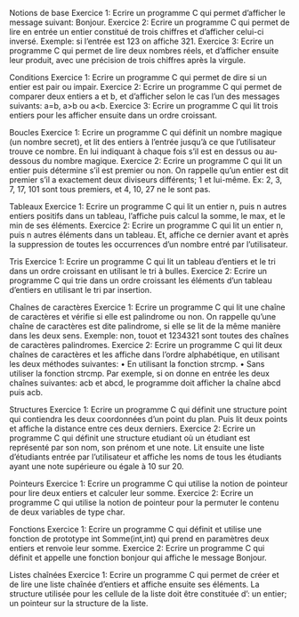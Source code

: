Notions de base
Exercice 1: Ecrire un programme C qui permet d’afficher le message suivant: Bonjour.
Exercice 2: Ecrire un programme C qui permet de lire en entrée un entier constitué de trois chiffres et d’afficher celui-ci inversé. Exemple: si l’entrée est 123 on affiche 321.
Exercice 3: Ecrire un programme C qui permet de lire deux nombres réels, et d’afficher ensuite leur produit, avec une précision de trois chiffres après la virgule.

Conditions
Exercice 1: Ecrire un programme C qui permet de dire si un entier est pair ou impair.
Exercice 2: Ecrire un programme C qui permet de comparer deux entiers a et b, et d’afficher selon le cas l’un des messages suivants: a=b, a>b ou a<b.
Exercice 3: Ecrire un programme C qui lit trois entiers pour les afficher ensuite dans un ordre croissant.

Boucles
Exercice 1: Ecrire un programme C qui définit un nombre magique (un nombre secret), et lit des entiers à l’entrée jusqu’à ce que l’utilisateur trouve ce nombre. En lui indiquant à chaque fois s’il est en dessus ou au-dessous du nombre magique.
Exercice 2: Ecrire un programme C qui lit un entier puis détermine s’il est premier ou non.
On rappelle qu’un entier est dit premier s’il a exactement deux diviseurs différents; 1 et lui-même.
Ex: 2, 3, 7, 17, 101 sont tous premiers, et 4, 10, 27 ne le sont pas.

Tableaux
Exercice 1: Ecrire un programme C qui lit un entier n, puis n autres entiers positifs dans un tableau, l’affiche puis calcul la somme, le max, et le min de ses éléments.
Exercice 2: Ecrire un programme C qui lit un entier n, puis n autres éléments dans un tableau. Et, affiche ce dernier avant et après la suppression de toutes les occurrences d’un nombre entré par l’utilisateur.

Tris
Exercice 1: Ecrire un programme C qui lit un tableau d’entiers et le tri dans un ordre croissant en utilisant le tri à bulles.
Exercice 2: Ecrire un programme C qui trie dans un ordre croissant les éléments d’un tableau d’entiers en utilisant le tri par insertion.

Chaînes de caractères
Exercice 1: Ecrire un programme C qui lit une chaîne de caractères et vérifie si elle est palindrome ou non. On rappelle qu’une chaîne de caractères est dite palindrome, si elle se lit de la même manière dans les deux sens. Exemple: non, touot et 1234321 sont toutes des chaînes de caractères palindromes.
Exercice 2: Ecrire un programme C qui lit deux chaînes de caractères et les affiche dans l’ordre alphabétique, en utilisant les deux méthodes suivantes:
• En utilisant la fonction strcmp.
• Sans utiliser la fonction strcmp.
Par exemple, si on donne en entrée les deux chaînes suivantes: acb et abcd, le programme doit afficher la chaîne abcd puis acb.

Structures
Exercice 1: Ecrire un programme C qui définit une structure point qui contiendra les deux coordonnées d’un point du plan. Puis lit deux points et affiche la distance entre ces deux derniers.
Exercice 2: Ecrire un programme C qui définit une structure etudiant où un étudiant est représenté par son nom, son prénom et une note. Lit ensuite une liste d’étudiants entrée par l’utilisateur et affiche les noms de tous les étudiants ayant une note supérieure ou égale à 10 sur 20.

Pointeurs
Exercice 1: Ecrire un programme C qui utilise la notion de pointeur pour lire deux entiers et calculer leur somme.
Exercice 2: Ecrire un programme C qui utilise la notion de pointeur pour la permuter le contenu de deux variables de type char.

Fonctions
Exercice 1: Ecrire un programme C qui définit et utilise une fonction de prototype int Somme(int,int) qui prend en paramètres deux entiers et renvoie leur somme.
Exercice 2: Ecrire un programme C qui définit et appelle une fonction bonjour qui affiche le message Bonjour.

Listes chaînées
Exercice 1: Ecrire un programme C qui permet de créer et de lire une liste chaînée d’entiers et affiche ensuite ses éléments.
La structure utilisée pour les cellule de la liste doit être constituée d’:
un entier;
un pointeur sur la structure de la liste.
